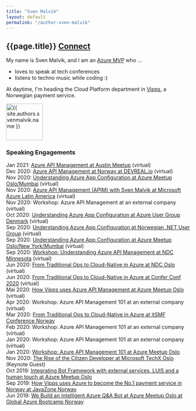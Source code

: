 ```yaml
---
title: "Sven Malvik"
layout: default
permalink: "/author-sven-malvik"
---
```

<div class="container">
    <div class="row justify-content-center">
        <div class="col-md-8">
            <div class="row align-items-center mb-5">
                <div class="col-md-9">
                    <h2 class="font-weight-bold">{{page.title}} <span class="small btn btn-outline-success btn-sm btn-round"><a href="{{ site.authors.svenmalvik.linkedin }}">Connect</a></span></h2>
                    <p class="excerpt">
                        My name is Sven Malvik, and I am an <a href="https://mvp.microsoft.com/en-us/PublicProfile/5004080?fullName=Sven%20Malvik?WT.mc_id=AZ-MVP-5004080">Azure MVP</a> who ...
                    </p>
                    <ul class="excerpt">
                        <li>loves to speak at tech conferences</li>
                        <li>listens to techno music while coding :)</li>
                    </ul>
                    <p class="excerpt">
                        At daytime, I'm heading the Cloud Platform department in <a href="https://vipps.no">Vipps</a>, a Norwegian payment service.
                    </p>
                </div>
                <div class="col-md-3 text-right">
                    <img alt="{{ site.authors.svenmalvik.name }}" src="{{site.baseurl}}{{ site.authors.svenmalvik.avatar }}" class="rounded-circle" height="100" width="100">
                </div>
            </div>
            <h3>Speaking Engagements</h3>
Jan 2021: <a href="https://www.meetup.com/azureaustin/events/273726067/">Azure API Management at Austin Meetup</a> (virtual)<br>
Dec 2020: <a href="https://www.youtube.com/watch?v=N2qGQU3GAh4">Azure API Management at Norway at DEVREAL.io</a> (virtual)<br>
Nov 2020: <a href="https://www.meetup.com/azure-meetup-oslo/events/273477740/">Understanding Azure App Configuration at Azure Meetup Oslo/Mumbai</a> (virtual)<br>
Nov 2020: <a href="https://www.meetup.com/AzureLATAM/events/274077221/">Azure API Management (APIM) with Sven Malvik at Microsoft Azure Latin America</a> (virtual)<br>
Nov 2020: Workshop: Azure API Management at an external company (virtual)<br>
Oct 2020: <a href="https://www.meetup.com/Azure-Usergroup-Denmark/events/274034642/">Understanding Azure App Configuration at Azure User Group Denmark</a> (virtual)<br>
Sep 2020: <a href="https://www.meetup.com/NNUGOslo/events/273290043/">Understanding Azure App Configuration at Norwegian .NET User Group</a> (virtual)<br>
Sep 2020: <a href="https://www.meetup.com/azure-meetup-oslo/events/272787237/">Understanding Azure App Configuration at Azure Meetup Oslo/New York/Mumbai</a> (virtual)<br>
Sep 2020: <a href="https://ndcminnesota.com/agenda/understanding-azure-api-management-0q2l/0rj0je5brqe">Workshop: Understanding Azure API Management at NDC Minnesota</a> (virtual)<br>
Jun 2020: <a href="https://ndcoslo.com/talk/from-traditional-ops-to-cloud-native-in-azure-a-real-world-scenario">From Traditional Ops to Cloud-Native in Azure at NDC Oslo</a> (virtual)<br>
Jun 2020: <a href="https://confer.no/program/?talk=KSYB-DEHT-OQJJ">From Traditional Ops to Cloud-Native in Azure at Confer Conf 2020</a> (virtual)<br>
Mai 2020: <a href="https://www.meetup.com/azure-meetup-oslo/events/270363493/">How Vipps uses Azure API Management at Azure Meetup Oslo</a> (virtual)<br>
Apr 2020: Workshop: Azure API Management 101 at an external company (virtual)<br>
Mar 2020: <a href="https://itsmfkonferansen.no/wp-content/uploads/2020/02/itSMF-Konferansen-2020_Program-v0.8.docx-4.pdf">From Traditional Ops to Cloud-Native in Azure at itSMF Conference Norway</a><br>
Feb 2020: Workshop: Azure API Management 101 at an external company (virtual)<br>
Jan 2020: Workshop: Azure API Management 101 at an external company (virtual)<br>
Jan 2020: <a href="https://www.meetup.com/azure-meetup-oslo/events/264452427/">Workshop: Azure API Management 101 at Azure Meetup Oslo</a><br>
Nov 2020: <a href="https://www.microsoftevents.com/profile/web/index.cfm?PKwebID=0x1469423f223&varPage=agenda">The Rise of the Citizen Developer at Microsoft TechX Oslo</a> (Keynote Guest)<br>
Oct 2019: <a href="https://www.meetup.com/azure-meetup-oslo/events/263669844/">Integrating Bot Framework with external services, LUIS and a human touch at Azure Meetup Oslo</a><br>
Sep 2019: <a href="https://2019.javazone.no/program/422fef66-780e-4f27-a921-6dbfaf852ae7">How Vipps uses Azure to become the No.1 payment service in Norway at JavaZone Norway</a><br>
Jun 2019: <a href="https://www.meetup.com/azure-meetup-oslo/events/261460415/">We Build an Intelligent Azure Q&A Bot at Azure Meetup Oslo at Global Azure Bootcamp Norway</a><br>
        </div>
    </div>
</div>



